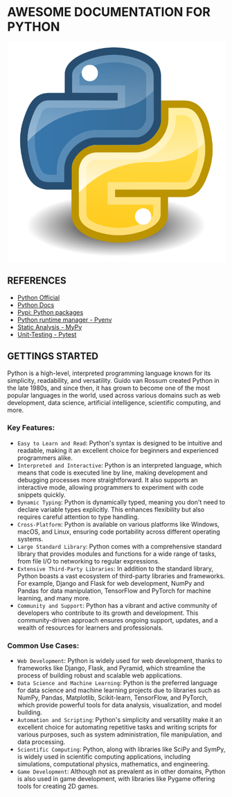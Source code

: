 # AWESOME DOCUMENTATION FOR PYTHON

![python-icon](./artefacts/python-icon.png)

## REFERENCES
* [Python Official](https://www.python.org/)
* [Python Docs](https://docs.python.org/3/)
* [Pypi: Python packages](https://pypi.org/)
* [Python runtime manager - Pyenv](https://github.com/pyenv/pyenv)
* [Static Analysis - MyPy](https://mypy-lang.org/)
* [Unit-Testing - Pytest](https://docs.pytest.org/en/8.2.x/)

## GETTINGS STARTED

Python is a high-level, interpreted programming language known for its simplicity, readability, and versatility. Guido van Rossum created Python in the late 1980s, and since then, it has grown to become one of the most popular languages in the world, used across various domains such as web development, data science, artificial intelligence, scientific computing, and more.

### Key Features:
- `Easy to Learn and Read`: Python's syntax is designed to be intuitive and readable, making it an excellent choice for beginners and experienced programmers alike.
- `Interpreted and Interactive`: Python is an interpreted language, which means that code is executed line by line, making development and debugging processes more straightforward. It also supports an interactive mode, allowing programmers to experiment with code snippets quickly.
- `Dynamic Typing`: Python is dynamically typed, meaning you don't need to declare variable types explicitly. This enhances flexibility but also requires careful attention to type handling.
- `Cross-Platform`: Python is available on various platforms like Windows, macOS, and Linux, ensuring code portability across different operating systems.
- `Large Standard Library`: Python comes with a comprehensive standard library that provides modules and functions for a wide range of tasks, from file I/O to networking to regular expressions.
- `Extensive Third-Party Libraries`: In addition to the standard library, Python boasts a vast ecosystem of third-party libraries and frameworks. For example, Django and Flask for web development, NumPy and Pandas for data manipulation, TensorFlow and PyTorch for machine learning, and many more.
- `Community and Support`: Python has a vibrant and active community of developers who contribute to its growth and development. This community-driven approach ensures ongoing support, updates, and a wealth of resources for learners and professionals.

### Common Use Cases:

- `Web Development`: Python is widely used for web development, thanks to frameworks like Django, Flask, and Pyramid, which streamline the process of building robust and scalable web applications.
- `Data Science and Machine Learning`: Python is the preferred language for data science and machine learning projects due to libraries such as NumPy, Pandas, Matplotlib, Scikit-learn, TensorFlow, and PyTorch, which provide powerful tools for data analysis, visualization, and model building.
- `Automation and Scripting`: Python's simplicity and versatility make it an excellent choice for automating repetitive tasks and writing scripts for various purposes, such as system administration, file manipulation, and data processing.
- `Scientific Computing`: Python, along with libraries like SciPy and SymPy, is widely used in scientific computing applications, including simulations, computational physics, mathematics, and engineering.
- `Game Development`: Although not as prevalent as in other domains, Python is also used in game development, with libraries like Pygame offering tools for creating 2D games.
